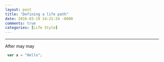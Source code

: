 ```yaml
---
layout: post
title: "Defining a life path"
date: 2016-03-19 14:21:24 -0600
comments: true
categories: [Life Style]
---
```

---

After may may

``` javascript Hello.js 
 var a = "Hello";
```